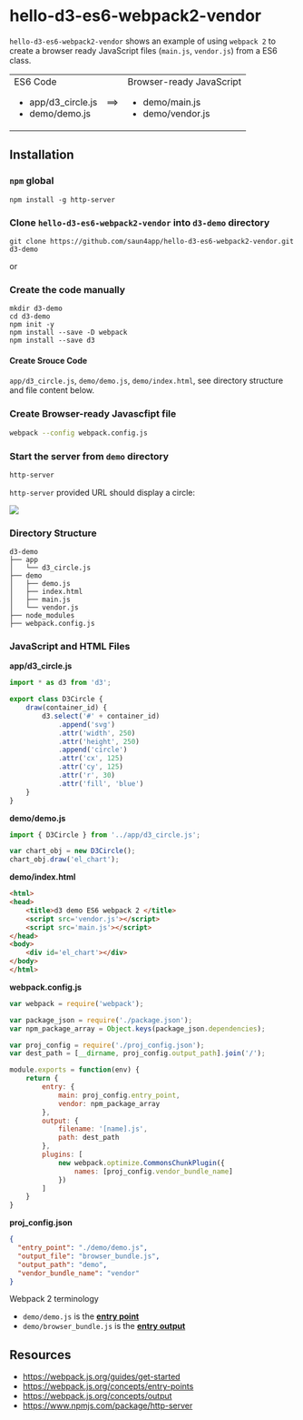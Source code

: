 # hello-d3-es6-webpack2-vendor
`hello-d3-es6-webpack2-vendor` shows an example of using `webpack 2` to create a browser ready JavaScript files (`main.js`, `vendor.js`) from a ES6 class.  

<style>
td { valign:top; }
</style>

<table>
<tr>
<td valign="top">ES6 Code
<ul>
<li>app/d3_circle.js</li>
<li>demo/demo.js</li>
</ul>
</td>
<td> ==> </td>
<td valign="top">Browser-ready JavaScript
<ul>
<li>demo/main.js</li>
<li>demo/vendor.js</li>
</ul>
</td>
</tr>
</table>


## Installation

### `npm` global
```
npm install -g http-server
```

### Clone `hello-d3-es6-webpack2-vendor` into `d3-demo` directory
```
git clone https://github.com/saun4app/hello-d3-es6-webpack2-vendor.git d3-demo
```

or

### Create the code manually

```
mkdir d3-demo
cd d3-demo
npm init -y
npm install --save -D webpack
npm install --save d3
```

#### Create Srouce Code
`app/d3_circle.js`, `demo/demo.js`, `demo/index.html`, see directory structure and file content below.

### Create Browser-ready Javascfipt file
```bash
webpack --config webpack.config.js
```

### Start the server from `demo` directory
```bash
http-server
```
`http-server` provided URL should display a circle:
<div>
<img src="https://rawgit.com/saun4app/hello-d3-es6-webpack2-vendor/master/circle.svg">
</div>

### Directory Structure
```
d3-demo
├── app
│   └── d3_circle.js
├── demo
│   ├── demo.js
│   ├── index.html
│   ├── main.js
│   └── vendor.js
├── node_modules
├── webpack.config.js
```

### JavaScript and HTML Files

**app/d3_circle.js**

```javascript
import * as d3 from 'd3';

export class D3Circle {
    draw(container_id) {
        d3.select('#' + container_id)
            .append('svg')
            .attr('width', 250)
            .attr('height', 250)
            .append('circle')
            .attr('cx', 125)
            .attr('cy', 125)
            .attr('r', 30)
            .attr('fill', 'blue')
    }
}

```

**demo/demo.js**

```javascript
import { D3Circle } from '../app/d3_circle.js';

var chart_obj = new D3Circle();
chart_obj.draw('el_chart');
```

**demo/index.html**

```html
<html>
<head>
    <title>d3 demo ES6 webpack 2 </title>
    <script src='vendor.js'></script>
    <script src='main.js'></script>    
</head>
<body>
    <div id='el_chart'></div>
</body>
</html>
```

**webpack.config.js**

```javascript
var webpack = require('webpack');

var package_json = require('./package.json');
var npm_package_array = Object.keys(package_json.dependencies);

var proj_config = require('./proj_config.json');
var dest_path = [__dirname, proj_config.output_path].join('/');

module.exports = function(env) {
    return {
        entry: {
            main: proj_config.entry_point,
            vendor: npm_package_array
        },
        output: {
            filename: '[name].js',
            path: dest_path
        },
        plugins: [
            new webpack.optimize.CommonsChunkPlugin({
                names: [proj_config.vendor_bundle_name]
            })
        ]
    }
}
```

**proj_config.json**

```json
{
  "entry_point": "./demo/demo.js",
  "output_file": "browser_bundle.js",
  "output_path": "demo",
  "vendor_bundle_name": "vendor"
}
```


Webpack 2 terminology
- `demo/demo.js` is the <a href="https://webpack.js.org/concepts/entry-points" target="_black">**entry point**</a>
- `demo/browser_bundle.js` is the <a href="https://webpack.js.org/concepts/output" target="_black">**entry output**</a>




## Resources
- https://webpack.js.org/guides/get-started
- https://webpack.js.org/concepts/entry-points
- https://webpack.js.org/concepts/output
- https://www.npmjs.com/package/http-server
